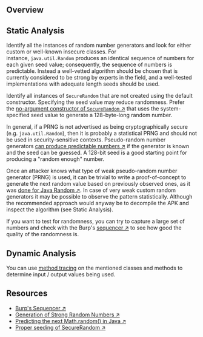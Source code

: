 ## Overview

## Static Analysis

Identify all the instances of random number generators and look for either custom or well-known insecure classes. For instance, `java.util.Random` produces an identical sequence of numbers for each given seed value; consequently, the sequence of numbers is predictable. Instead a well-vetted algorithm should be chosen that is currently considered to be strong by experts in the field, and a well-tested implementations with adequate length seeds should be used.

Identify all instances of `SecureRandom` that are not created using the default constructor. Specifying the seed value may reduce randomness. Prefer the [no-argument constructor of `SecureRandom` ↗](https://www.securecoding.cert.org/confluence/display/java/MSC02-J.+Generate+strong+random+numbers "Generation of Strong Random Numbers") that uses the system-specified seed value to generate a 128-byte-long random number.

In general, if a PRNG is not advertised as being cryptographically secure (e.g. `java.util.Random`), then it is probably a statistical PRNG and should not be used in security-sensitive contexts. Pseudo-random number generators [can produce predictable numbers ↗](https://www.securecoding.cert.org/confluence/display/java/MSC63-J.+Ensure+that+SecureRandom+is+properly+seeded "Proper seeding of SecureRandom") if the generator is known and the seed can be guessed. A 128-bit seed is a good starting point for producing a "random enough" number.

Once an attacker knows what type of weak pseudo-random number generator (PRNG) is used, it can be trivial to write a proof-of-concept to generate the next random value based on previously observed ones, as it was [done for Java Random ↗](https://franklinta.com/2014/08/31/predicting-the-next-math-random-in-java/ "Predicting the next Math.random() in Java"). In case of very weak custom random generators it may be possible to observe the pattern statistically. Although the recommended approach would anyway be to decompile the APK and inspect the algorithm (see Static Analysis).

If you want to test for randomness, you can try to capture a large set of numbers and check with the Burp's [sequencer ↗](https://portswigger.net/burp/documentation/desktop/tools/sequencer "Burp\'s Sequencer") to see how good the quality of the randomness is.

## Dynamic Analysis
You can use [method tracing](https://mas.owasp.org/MASTG/Android/0x05c-Reverse-Engineering-and-Tampering#method-tracing) on the mentioned classes and methods to determine input / output values being used.

## Resources

- [Burp's Sequencer ↗](https://portswigger.net/burp/documentation/desktop/tools/sequencer "Burp's Sequencer")
- [Generation of Strong Random Numbers ↗](https://www.securecoding.cert.org/confluence/display/java/MSC02-J.+Generate+strong+random+numbers "Generation of Strong Random Numbers")
- [Predicting the next Math.random() in Java ↗](https://franklinta.com/2014/08/31/predicting-the-next-math-random-in-java/ "Predicting the next Math.random() in Java")
- [Proper seeding of SecureRandom ↗](https://www.securecoding.cert.org/confluence/display/java/MSC63-J.+Ensure+that+SecureRandom+is+properly+seeded "Proper seeding of SecureRandom")